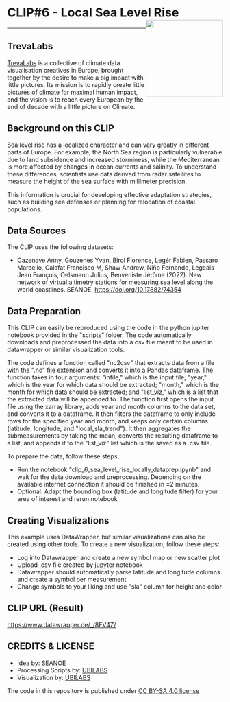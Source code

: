 # CLIP#6 - Local Sea Level Rise <img style="float: right;" src="https://raw.githubusercontent.com/trevalabs/.github/main/logos/trevelabs_logo.png" width="180">
<hr>

## TrevaLabs
 
[TrevaLabs](https://www.TrevaLabs.com) is a collective of climate data visualisation creatives in Europe, brought together by the desire to make a big impact with little pictures. Its mission is to rapidly create little pictures of climate for maximal human impact, and the vision is to reach every European by the end of decade with a little picture on Climate.


## Background on this CLIP
Sea level rise has a localized character and can vary greatly in different parts of Europe. For example, the North Sea region is particularly vulnerable due to land subsidence and increased storminess, while the Mediterranean is more affected by changes in ocean currents and salinity. To understand these differences, scientists use data derived from radar satellites to measure the height of the sea surface with millimeter precision.

This information is crucial for developing effective adaptation strategies, such as building sea defenses or planning for relocation of coastal populations.

## Data Sources

The CLIP uses the following datasets:
- Cazenave Anny, Gouzenes Yvan, Birol Florence, Legér Fabien, Passaro Marcello, Calafat Francisco M, Shaw Andrew, Niño Fernando, Legeais Jean François, Oelsmann Julius, Benveniste Jérôme (2022). New network of virtual altimetry stations for measuring sea level along the world coastlines. SEANOE. https://doi.org/10.17882/74354


## Data Preparation

This CLIP can easily be reproduced using the code in the python jupiter notebook provided in the "scripts" folder. The code automatically downloads and preprocessed the data into a csv file meant to be used in datawrapper or similar visualization tools. 

The code defines a function called "nc2csv" that extracts data from a file with the ".nc" file extension and converts it into a Pandas dataframe. The function takes in four arguments: "infile," which is the input file; "year," which is the year for which data should be extracted; "month," which is the month for which data should be extracted; and "list_viz," which is a list that the extracted data will be appended to. The function first opens the input file using the xarray library, adds year and month columns to the data set, and converts it to a dataframe. It then filters the dataframe to only include rows for the specified year and month, and keeps only certain columns (latitude, longitude, and "local_sla_trend"). It then aggregates the submeasurements by taking the mean, converts the resulting dataframe to a list, and appends it to the "list_viz" list which is the saved as a .csv file.

To prepare the data, follow these steps:

 - Run the notebook "clip_6_sea_level_rise_locally_dataprep.ipynb" and wait for the data download and preprocessing. Depending on the available internet connection it should be finished in ±2 minutes.
 - Optional: Adapt the bounding box (latitude and longitude filter) for your area of interest and rerun notebook

## Creating Visualizations
This example uses DataWrapper, but similar visualizations can also be created using other tools. To create a new visualization, follow these steps:

 - Log into Datawrapper and create a new symbol map or new scatter plot
 - Upload .csv file created by jupyter notebook 
 - Datawrapper should automatically parse latitude and longitude columns and create a symbol per measurement
 - Change symbols to your liking and use "sla" column for height and color
 
## CLIP URL (Result)
https://www.datawrapper.de/_/8FV4Z/

## CREDITS & LICENSE
- Idea by: [SEANOE](https://doi.org/10.17882/74354)
- Processing Scripts by: [UBILABS](https://www.ubilabs.com/)
- Visualization by: [UBILABS](https://www.ubilabs.com/)

The code in this repository is published under [CC BY-SA 4.0 license](https://creativecommons.org/licenses/by-sa/4.0/)
